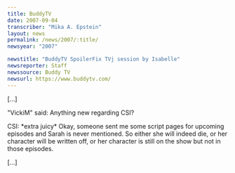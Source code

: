 ```yaml
---
title: BuddyTV
date: 2007-09-04
transcriber: "Mika A. Epstein"
layout: news
permalink: /news/2007/:title/
newsyear: "2007"

newstitle: "BuddyTV SpoilerFix TVj session by Isabelle"
newsreporter: Staff
newssource: Buddy TV
newsurl: https://www.buddytv.com/
---
```


[...]

"VickiM" said: Anything new regarding CSI?

CSI: \*extra juicy\* Okay, someone sent me some script pages for upcoming episodes and Sarah is never mentioned. So either she will indeed die, or her character will be written off, or her character is still on the show but not in those episodes.

[...]
